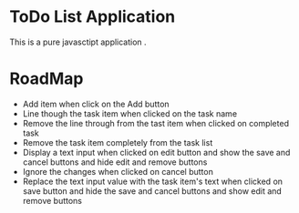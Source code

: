 # ToDo List Application
This is a pure javasctipt application .


# RoadMap
- Add item when click on the Add button
- Line though the task item when clicked on the task name
- Remove the line through from the tast item when clicked on completed task
- Remove the task item completely from the task list
- Display a text input when clicked on edit button and show the save and cancel buttons and hide edit and remove buttons
- Ignore the changes when clicked on cancel button
- Replace the text input value with the task item's text when clicked 
on save button and hide the save and cancel buttons and show edit and 
remove buttons
